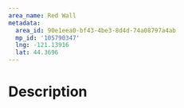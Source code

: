 ```yaml
---
area_name: Red Wall
metadata:
  area_id: 90e1eea0-bf43-4be3-8d4d-74a08797a4ab
  mp_id: '105790347'
  lng: -121.13916
  lat: 44.3696
---
```

# Description
